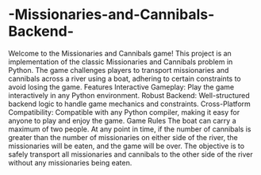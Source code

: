 # -Missionaries-and-Cannibals-Backend-
Welcome to the Missionaries and Cannibals game! This project is an implementation of the classic Missionaries and Cannibals problem in Python. The game challenges players to transport missionaries and cannibals across a river using a boat, adhering to certain constraints to avoid losing the game.
Features
Interactive Gameplay: Play the game interactively in any Python environment.
Robust Backend: Well-structured backend logic to handle game mechanics and constraints.
Cross-Platform Compatibility: Compatible with any Python compiler, making it easy for anyone to play and enjoy the game.
Game Rules
The boat can carry a maximum of two people.
At any point in time, if the number of cannibals is greater than the number of missionaries on either side of the river, the missionaries will be eaten, and the game will be over.
The objective is to safely transport all missionaries and cannibals to the other side of the river without any missionaries being eaten.
